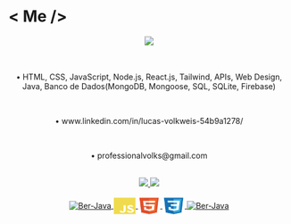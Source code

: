 # < Me />

<p align="center">
<img src="http://img.shields.io/static/v1?label=STATUS&message=EM%20DESENVOLVIMENTO&color=GREEN&style=for-the-badge"/>  
</p>
<!-- <h6 align="center">Don´t speak portuguese? <a href="https://github.com/lvolks/lvolks/blob/main/README-en.md">Clicke here</a> to view this page in english.</h6> -->
<br>
  <p align="center">
• HTML, CSS, JavaScript, Node.js, React.js, Tailwind, APIs, Web Design, Java, Banco de Dados(MongoDB, Mongoose, SQL, SQLite, Firebase)
    </p>
    <br>
      <p align="center">
• www.linkedin.com/in/lucas-volkweis-54b9a1278/
        </p>
        <br>
        <p align="center">
• professionalvolks@gmail.com
          </p>
          <br>
<div align="center">
  <a href="https://github.com/lvolks">
  <img height="180em" src="https://github-readme-stats.vercel.app/api?username=lvolks&show_icons=true&theme=highcontrast&include_all_commits=true&count_private=true&title_color=C8A2C8&text_color=C8A2C8&icon_color=C8A2C8&rank_icon=github"/>
  
  <img height="180em" src="https://github-readme-stats.vercel.app/api/top-langs/?username=lvolks&layout=compact&langs_count=7&theme=highcontrast&title_color=C8A2C8&text_color=C8A2C8&icon_color=C8A2C8"/>
</div>
<br>
<div align="center">
            <img align="center" alt="Ber-Java" height="60" width="40" src="https://cdn.jsdelivr.net/gh/devicons/devicon/icons/csharp/csharp-original.svg"/>
            <img align="center" alt="Ber-Js" height="30" width="40" src="https://raw.githubusercontent.com/devicons/devicon/master/icons/javascript/javascript-plain.svg">
            <img align="center" alt="Ber-HTML" height="30" width="40" src="https://raw.githubusercontent.com/devicons/devicon/master/icons/html5/html5-original.svg">
            <img align="center" alt="Ber-CSS" height="30" width="40" src="https://raw.githubusercontent.com/devicons/devicon/master/icons/css3/css3-original.svg">
            <img align="center" alt="Ber-Java" height="60" width="40" src="https://cdn.jsdelivr.net/gh/devicons/devicon/icons/java/java-plain-wordmark.svg" "/>
          </div>
